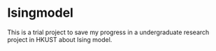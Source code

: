 # Isingmodel
This is a trial project to save my progress in a undergraduate research project in HKUST about Ising model.
